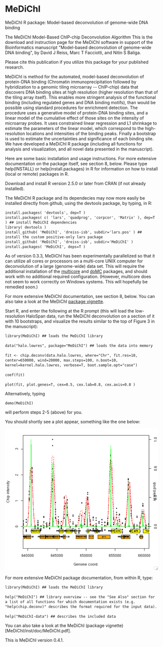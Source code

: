 MeDiChI
=======

MeDiChI R package: Model-based deconvolution of genome-wide DNA binding

The MeDiChI Model-Based ChIP-chip Deconvolution Algorithm
This is the download and instruction page for the MeDiChI software in support of the Bioinformatics manuscript
"Model-based deconvolution of genome-wide DNA binding",
by David J Reiss, Marc T Facciotti, and Nitin S Baliga.

Please cite this publication if you utilize this package for your published research.

MeDiChI is method for the automated, model-based deconvolution of protein-DNA binding (Chromatin immunoprecipitation followed by hybridization to a genomic tiling microarray -- ChIP-chip) data that discovers DNA binding sites at high resolution (higher resolution than that of the tiling array itself). This enables more stringent analysis of the functional binding (including regulated genes and DNA binding motifs), than would be possible using standard procedures for enrichment detection. The procedure uses a generative model of protein-DNA binding sites, and a linear model of the cumulative effect of those sites on the intensity of microarray probes. It uses constrained linear regression and L1 shrinkage to estimate the parameters of the linear model, which correspond to the high-resolution locations and intensities of the binding peaks. Finally a bootstrap is used to estimate the uncertainties and significance of each binding site.
We have developed a MeDiChI R package (including all functions for analysis and visualization, and all novel data presented in the manuscript).

Here are some basic installation and usage instructions. For more extensive documentation on the package itself, see section 8, below. Please type help(INSTALL) or help(install.packages) in R for information on how to install (local or remote) packages in R.

Download and install R version 2.5.0 or later from CRAN (if not already installed).

The MeDiChI R package and its dependecies may now more easily be installed directly from github, using the devtools package, by typing, in R:

```
install.packages( 'devtools', dep=T )
install.packages( c( 'lars', 'quadprog', 'corpcor', 'Matrix' ), dep=T ) ## install MeDiChI dependencies
library( devtools )
install_github( 'MeDiChI', 'dreiss-isb', subdir='lars.pos' ) ## install the custom positive-only lars package
install_github( 'MeDiChI', 'dreiss-isb', subdir='MeDiChI' )
install.packages( 'MeDiChI', deps=T )
```

As of version 0.3.3, MeDiChI has been experimentally parallelized so that it can utilize all cores or processors on a multi-core UNIX computer for deconvolution of a large (genome-wide) data set. This will require the additional installation of the [multicore](http://www.rforge.net/multicore/) and [doMC](http://cran.r-project.org/web/packages/doMC) packages, and should work with no additional required configuration. (However, multicore does not seem to work correctly on Windows systems. This will hopefully be remedied soon.)

For more extensive MeDiChI documentation, see section 8, below. You can also take a look at the MeDiChI [package vignette](MeDiChI/inst/doc/MeDiChI.pdf).

Start R, and enter the following at the R prompt (this will load the low-resolution HaloSpan data, run the MeDiChI deconvolution on a section of it with 10 bootstraps, and visualize the results similar to the top of Figure 3 in the manuscript):

```
library(MeDiChI) ## loads the MeDiChI library

data("halo.lowres", package="MeDiChI") ## loads the data into memory

fit <- chip.deconv(data.halo.lowres, where="Chr", fit.res=10, center=650000, wind=20000, max.steps=100, n.boot=10, kernel=kernel.halo.lowres, verbose=T, boot.sample.opt="case")

coef(fit)

plot(fit, plot.genes=T, cex=0.5, cex.lab=0.8, cex.axis=0.8 )
```

Alternatively, typing 

```
demo(MeDiChI) 
```

will perform steps 2-5 (above) for you.

You should shortly see a plot appear, something like the one below: 

![MeDiChI plot](plot.png)

For more extensive MeDiChI package documentation, from within R, type:

```
library(MeDiChI) ## loads the MeDiChI library

help("MeDiChI") ## library overview -- see the "See Also" section for a list of all functions for which documentation exists (e.g. "help(chip.deconv)" describes the format required for the input data).

help("MeDiChI-data") ## describes the included data
```

You can also take a look at the MeDiChI (package vignette)[MeDiChI/inst/doc/MeDiChI.pdf].

This is MeDiChI version 0.4.1.
